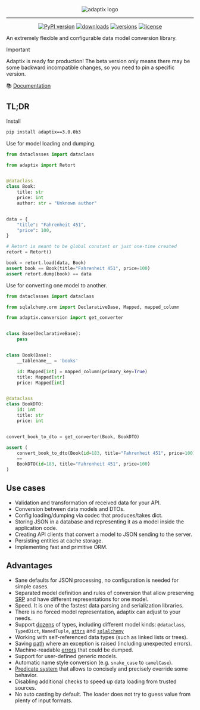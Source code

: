 <div align="center">
  <picture>
    <source media="(prefers-color-scheme: dark)" srcset="https://github.com/reagento/adaptix/blob/v3.0.0b2/docs/logo/adaptix-with-title-dark.png?raw=true">
    <source media="(prefers-color-scheme: light)" srcset="https://github.com/reagento/adaptix/blob/v3.0.0b2/docs/logo/adaptix-with-title-light.png?raw=true">
    <img alt="adaptix logo" src="docs/logo/adaptix-with-title-light.png">
  </picture>

  <hr>

  [![PyPI version](https://img.shields.io/pypi/v/adaptix.svg?color=blue)](https://pypi.org/project/adaptix/)
  [![downloads](https://img.shields.io/pypi/dm/adaptix.svg)](https://pypistats.org/packages/adaptix)
  [![versions](https://img.shields.io/pypi/pyversions/adaptix.svg)](https://github.com/reagento/adaptix)
  [![license](https://img.shields.io/github/license/reagento/dataclass_factory.svg)](https://github.com/reagento/adaptix/blob/master/LICENSE)
</div>

An extremely flexible and configurable data model conversion library.

> [!IMPORTANT]
> Adaptix is ready for production!
> The beta version only means there may be some backward incompatible changes, so you need to pin a specific version.

📚 [Documentation](https://adaptix.readthedocs.io/)

## TL;DR

Install
```bash
pip install adaptix==3.0.0b3
```

Use for model loading and dumping.

```python
from dataclasses import dataclass

from adaptix import Retort


@dataclass
class Book:
    title: str
    price: int
    author: str = "Unknown author"


data = {
    "title": "Fahrenheit 451",
    "price": 100,
}

# Retort is meant to be global constant or just one-time created
retort = Retort()

book = retort.load(data, Book)
assert book == Book(title="Fahrenheit 451", price=100)
assert retort.dump(book) == data
```

Use for converting one model to another.

```python
from dataclasses import dataclass

from sqlalchemy.orm import DeclarativeBase, Mapped, mapped_column

from adaptix.conversion import get_converter


class Base(DeclarativeBase):
    pass


class Book(Base):
    __tablename__ = 'books'

    id: Mapped[int] = mapped_column(primary_key=True)
    title: Mapped[str]
    price: Mapped[int]


@dataclass
class BookDTO:
    id: int
    title: str
    price: int


convert_book_to_dto = get_converter(Book, BookDTO)

assert (
    convert_book_to_dto(Book(id=183, title="Fahrenheit 451", price=100))
    ==
    BookDTO(id=183, title="Fahrenheit 451", price=100)
)
```

## Use cases

* Validation and transformation of received data for your API.
* Conversion between data models and DTOs.
* Config loading/dumping via codec that produces/takes dict.
* Storing JSON in a database and representing it as a model inside the application code.
* Creating API clients that convert a model to JSON sending to the server.
* Persisting entities at cache storage.
* Implementing fast and primitive ORM.

## Advantages

* Sane defaults for JSON processing, no configuration is needed for simple cases.
* Separated model definition and rules of conversion
  that allow preserving [SRP](https://blog.cleancoder.com/uncle-bob/2014/05/08/SingleReponsibilityPrinciple.html)
  and have different representations for one model.
* Speed. It is one of the fastest data parsing and serialization libraries.
* There is no forced model representation, adaptix can adjust to your needs.
* Support [dozens](https://adaptix.readthedocs.io/en/latest/loading-and-dumping/specific-types-behavior.html) of types,
  including different model kinds:
  ``@dataclass``, ``TypedDict``, ``NamedTuple``,
  [``attrs``](https://www.attrs.org/en/stable/) and [``sqlalchemy``](https://docs.sqlalchemy.org/en/20/)
* Working with self-referenced data types (such as linked lists or trees).
* Saving [path](https://adaptix.readthedocs.io/en/latest/loading-and-dumping/tutorial.html#error-handling)
  where an exception is raised (including unexpected errors).
* Machine-readable [errors](https://adaptix.readthedocs.io/en/latest/loading-and-dumping/tutorial.html#error-handling)
  that could be dumped.
* Support for user-defined generic models.
* Automatic name style conversion (e.g. `snake_case` to `camelCase`).
* [Predicate system](https://adaptix.readthedocs.io/en/latest/loading-and-dumping/tutorial.html#predicate-system)
  that allows to concisely and precisely override some behavior.
* Disabling additional checks to speed up data loading from trusted sources.
* No auto casting by default. The loader does not try to guess value from plenty of input formats.

